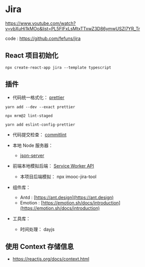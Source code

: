 # Jira

https://www.youtube.com/watch?v=vbXuHi1kMOo&list=PL5FIFxLsMtxTTxwZ3D86ymwUSZl7YR_Tr

code : https://github.com/fefuns/jira

## React 项目初始化

```shell
npx create-react-app jira --template typescript
```

## 插件

- 代码统一格式化： [prettier](https://prettier.io/)

```shell
yarn add --dev --exact prettier

npx mrm@2 lint-staged

yarn add eslint-config-prettier
```

- 代码提交检查： [commitlint](https://github.com/conventional-changelog/commitlint)

- 本地 Node 服务器：
  - [json-server](https://github.com/typicode/json-server)
- 前端本地模拟后端： [Service Worker API](https://developer.mozilla.org/zh-CN/docs/Web/API/Service_Worker_API)
  - 本项目后端模拟： npx imooc-jira-tool
- 组件库：
  - Antd : [https://ant.design](https://ant.design)
  - Emotion : [https://emotion.sh/docs/introduction](https://emotion.sh/docs/introduction)
- 工具库：
  - 时间处理： dayjs

## 使用 Context 存储信息

- https://reactjs.org/docs/context.html

